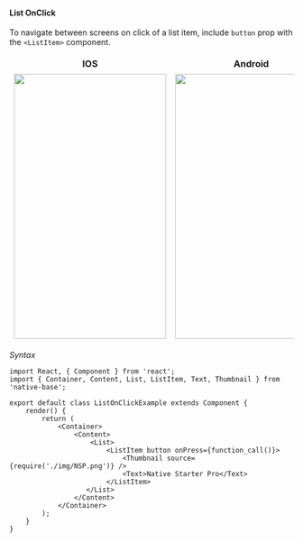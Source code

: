 #### List OnClick

To navigate between screens on click of a list item, include <code>button</code> prop with the <code>&lt;ListItem></code> component.

<table>
  <thead>
    <tr style="border-style: hidden">
      <th style="border-style: hidden">IOS</th>
      <th>Android</th>
    </tr>
  </thead>
  <thead>
    <tr style="border-style: hidden">
      <th style="border-style: hidden"><img height="470" width="270" src="{{('../../assets/ios/components/list-onclick.gif')}}" alt="" /></th>
      <th><img height="470" width="270" src="{{('../../assets/android/components/list-onclick.gif')}}" alt="" /></th>
    </tr>
  </thead>
</table>

*Syntax*

<pre class="line-numbers"><code class="language-jsx">import React, { Component } from 'react';
import { Container, Content, List, ListItem, Text, Thumbnail } from 'native-base';
​
export default class ListOnClickExample extends Component {
    render() {
        return (
            &lt;Container>
                &lt;Content>
                    &lt;List>
                        &lt;ListItem button onPress={function_call()}>
                            &lt;Thumbnail source={require('./img/NSP.png')} />
                            &lt;Text>Native Starter Pro&lt;/Text>
                        &lt;/ListItem>
                   &lt;/List>
                &lt;/Content>
            &lt;/Container>
        );
    }
}</code></pre>
